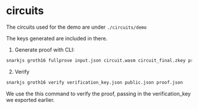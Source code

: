 # circuits

The circuits used for the demo are under `./circuits/demo`

The keys generated are included in there. 

1. Generate proof with CLI:
```bash
snarkjs groth16 fullprove input.json circuit.wasm circuit_final.zkey proof.json public.json
```

2. Verify
```bash
snarkjs groth16 verify verification_key.json public.json proof.json

```
We use the this command to verify the proof, passing in the verification_key we exported earlier.

